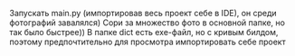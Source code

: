 Запускать main.py (импортировав весь проект себе в IDE), он среди фотографий завалялся) Сори за множество фото в основной папке, но так было быстрее))
В папке dict есть exe-файл, но с кривым билдом, поэтому предпочтительно для просмотра импортировать себе проект
